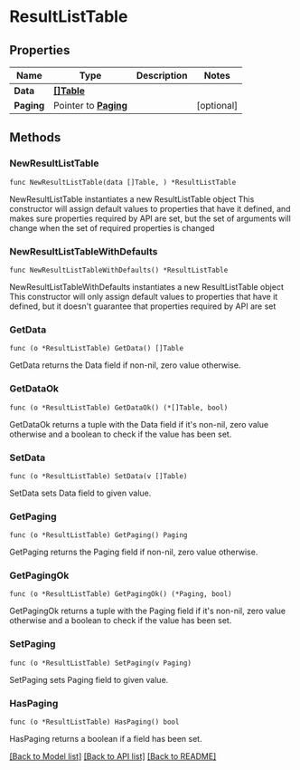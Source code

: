 # ResultListTable

## Properties

Name | Type | Description | Notes
------------ | ------------- | ------------- | -------------
**Data** | [**[]Table**](Table.md) |  | 
**Paging** | Pointer to [**Paging**](Paging.md) |  | [optional] 

## Methods

### NewResultListTable

`func NewResultListTable(data []Table, ) *ResultListTable`

NewResultListTable instantiates a new ResultListTable object
This constructor will assign default values to properties that have it defined,
and makes sure properties required by API are set, but the set of arguments
will change when the set of required properties is changed

### NewResultListTableWithDefaults

`func NewResultListTableWithDefaults() *ResultListTable`

NewResultListTableWithDefaults instantiates a new ResultListTable object
This constructor will only assign default values to properties that have it defined,
but it doesn't guarantee that properties required by API are set

### GetData

`func (o *ResultListTable) GetData() []Table`

GetData returns the Data field if non-nil, zero value otherwise.

### GetDataOk

`func (o *ResultListTable) GetDataOk() (*[]Table, bool)`

GetDataOk returns a tuple with the Data field if it's non-nil, zero value otherwise
and a boolean to check if the value has been set.

### SetData

`func (o *ResultListTable) SetData(v []Table)`

SetData sets Data field to given value.


### GetPaging

`func (o *ResultListTable) GetPaging() Paging`

GetPaging returns the Paging field if non-nil, zero value otherwise.

### GetPagingOk

`func (o *ResultListTable) GetPagingOk() (*Paging, bool)`

GetPagingOk returns a tuple with the Paging field if it's non-nil, zero value otherwise
and a boolean to check if the value has been set.

### SetPaging

`func (o *ResultListTable) SetPaging(v Paging)`

SetPaging sets Paging field to given value.

### HasPaging

`func (o *ResultListTable) HasPaging() bool`

HasPaging returns a boolean if a field has been set.


[[Back to Model list]](../README.md#documentation-for-models) [[Back to API list]](../README.md#documentation-for-api-endpoints) [[Back to README]](../README.md)


